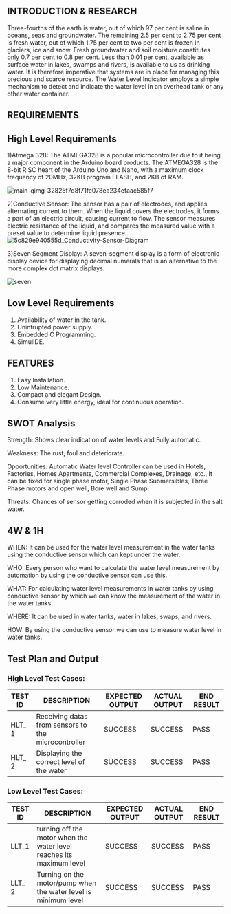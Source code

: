 ## INTRODUCTION & RESEARCH
Three-fourths of the earth is water, out of which 97 per cent is saline in oceans, seas and groundwater. The remaining 2.5 per cent to 2.75 per cent is fresh water, out of which 1.75 per cent to two per cent is frozen in glaciers, ice and snow. Fresh groundwater and soil moisture constitutes only 0.7 per cent to 0.8 per cent. Less than 0.01 per cent, available as surface water in lakes, swamps and rivers, is available to us as drinking water. It is therefore imperative that systems are in place for managing this precious and scarce resource. The Water Level Indicator employs a simple mechanism to detect and indicate the water level in an overhead tank or any other water container.

## REQUIREMENTS

## High Level Requirements
1)Atmega 328:
The ATMEGA328 is a popular microcontroller due to it being a major component in the Arduino board products. The ATMEGA328 is the 8-bit RISC heart of the Arduino Uno and Nano, with a maximum clock frequency of 20MHz, 32KB program FLASH, and 2KB of RAM.

![main-qimg-32825f7d8f71fc078ea234efaac585f7](https://user-images.githubusercontent.com/94435981/144433034-2fb6b19b-b537-4b69-a99b-3ce4d50b405d.png)

2)Conductive Sensor:
The sensor has a pair of electrodes, and applies alternating current to them. When the liquid covers the electrodes, it forms a part of an electric circuit, causing current to flow. The sensor measures electric resistance of the liquid, and compares the measured value with a preset value to determine liquid presence.
![5c829e940555d_Conductivity-Sensor-Diagram](https://user-images.githubusercontent.com/94435981/144433494-5fb3e3b7-890e-4b53-88bb-9365957e4ff8.png)

3)Seven Segment Display:
A seven-segment display is a form of electronic display device for displaying decimal numerals that is an alternative to the more complex dot matrix displays.

![seven](https://user-images.githubusercontent.com/94435981/144433716-3dbbf6ab-ed8e-4ff5-85c0-bd69e090a725.jpg)

## Low Level Requirements

1)  Availability of water in the tank.
2)  Unintrupted power supply.
3)  Embedded C Programming.
4)  SimulIDE.

## FEATURES
1)  Easy Installation.
2)  Low Maintenance.
3)  Compact and elegant Design.
4)  Consume very little energy, ideal for continuous operation.

## SWOT Analysis

Strength: Shows clear indication of water levels and Fully automatic.

Weakness: The rust, foul and deteriorate.

Opportunities: Automatic Water level Controller can be used in Hotels, Factories, Homes Apartments, Commercial Complexes, Drainage, etc., It can be fixed for single phase motor, Single Phase Submersibles, Three Phase motors and open well, Bore well and Sump.

Threats: Chances of sensor getting corroded when it is subjected in the salt water.

## 4W & 1H
WHEN:
It can be used for the water level measurement in the water tanks using the conductive sensor which can kept under the water.

WHO:
Every person who want to calculate the water level measurement by automation by using the conductive sensor can use this.

WHAT:
For calculating water level measurements in water tanks by using conductive sensor by which we can know the measurement of the water in the water tanks.

WHERE:
It can be used in water tanks, water in lakes, swaps, and rivers.

HOW:
By using the conductive sensor we can use to measure water level in water tanks.

## Test Plan and Output
### High Level Test Cases:
| TEST ID |	DESCRIPTION|	EXPECTED OUTPUT|	ACTUAL OUTPUT|	END RESULT |
|-------|----------------|---------|------|------|
| HLT_ 1 |Receiving datas from sensors to the microcontroller | SUCCESS |	SUCCESS |	PASS 
| HLT_ 2 |Displaying the correct level of the water|	SUCCESS	| SUCCESS	 | PASS



### Low Level Test Cases:
| TEST ID|	DESCRIPTION|	EXPECTED OUTPUT|	ACTUAL OUTPUT|	END RESULT |
|------|------|------|------|------|
| LLT_1 |turning off the motor when the water level reaches its maximum level | SUCCESS | SUCCESS | PASS 
| LLT_ 2 | Turning on the motor/pump when the water level is minimum level | SUCCESS | SUCCESS |  PASS




